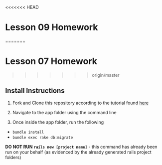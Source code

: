 <<<<<<< HEAD
# Lesson 09 Homework
=======
# Lesson 07 Homework
>>>>>>> origin/master

## Install Instructions

1) Fork and Clone this repository according to the tutorial found [here](https://github.com/BE101KG/homework-assignment-instructions/blob/master/git_github_tutorial.pdf)

2) Navigate to the app folder using the command line

3) Once inside the app folder, run the following
 - ``bundle install``
 - ``bundle exec rake db:migrate``
 
**DO NOT RUN ``rails new [project name]``** - this command has already been run on your behalf (as evidenced by the already generated rails project folders)
